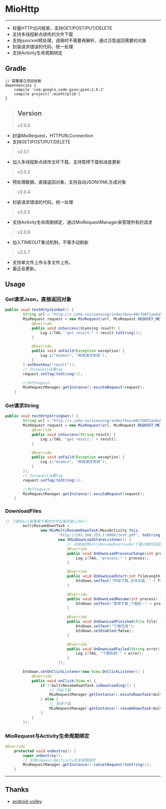 # MioHttp
-------------
 - 轻量HTTP访问框架，支持GET/POST/PUT/DELETE
 - 支持多线程断点续传的文件下载
 - 支持json/xml预处理，调用时不需要再解析，通过泛型返回需要的对象
 - 封装请求错误的代码，统一处理
 - 支持Activity生命周期绑定
 
 
## Gradle
```
// 需要建立项目依赖
dependencies {
    compile 'com.google.code.gson:gson:2.6.2'
    compile project(':miohttplib')
}
```

>## Version

>v2.0.0
 - 封装MioRequest，HTTPURLConnection<br/>
 - 支持GET/POST/PUT/DELETE<br/>
  
>v2.0.1
 - 加入多线程断点续传文件下载，支持暂停下载和进度更新 <br />

>v2.0.2
 - 预处理数据，直接返回对象，支持自动JSON/XML生成对象 <br />

>v2.0.4
 - 封装请求错误的代码，统一处理 <br />

>v2.0.5
 - 支持Activity生命周期绑定，通过MioRequestManager来管理所有的请求 <br />

>v2.0.6
 - 加入TIMEOUT重试机制，不需手动刷新 <br />

>v2.0.7
 - 支持单文件上传与多文件上传。<br />
 - 最近会更新。<br />
 
## Usage
### Get请求Json，直接返回对象
```java
public void testHttpJsonGet() {
        String url = "http://v.juhe.cn/xianxing/index?key=48cfb0f1ae6a5666274147e99b6838fa&city=beijing&type=1";
        MioRequest request = new MioRequest(url, MioRequest.REQUSET_METHOD.GET, new JsonRequestListener<Xianxing>() {
            @Override
            public void onSuccess(Xianxing result) {
                Log.i(TAG, "get result:" + result.toString());
            }

            @Override
            public void onFaild(Exception exception) {
                Log.i("miomin", "网络请求失败");
            }
        }.setRootKey("result"));
        // 为request设置tag
        request.setTag(toString());

        //执行request
        MioRequestManager.getInstance().excuteRequest(request);
    }
```

### Get请求String
```java
public void testHttpStringGet() {
        String url = "http://v.juhe.cn/xianxing/index?key=48cfb0f1ae6a5666274147e99b6838fa&city=beijing&type=1";
        MioRequest request = new MioRequest(url, MioRequest.REQUSET_METHOD.GET, new StringRequestListener() {
            @Override
            public void onSuccess(String result) {
                Log.i(TAG, "get result:" + result);
            }

            @Override
            public void onFaild(Exception exception) {
                Log.i("miomin", "网络请求失败");
            }
        });
        // 为request设置tag
        request.setTag(toString());

        //执行request
        MioRequestManager.getInstance().excuteRequest(request);
    }
```

### DownloadFiles
```java
// 下面的url是需要下载的文件在服务器上的url
        multiResumeDownTask =
                new MioMultiResumeDownTask(MainActivity.this,
                        "http://192.168.253.1:8080/test.pdf", toString(),
                        new IMioDownLoadStateListener() {
                            // 这是监听MultiResumeDownloader下载过程的回调
                            @Override
                            public void OnDownLoadProcessChange(int process) {
                                Log.i(TAG, "process:" + process);
                            }

                            @Override
                            public void OnDownLoadStart(int fileLength) {
                                btnDown.setText("开始下载,文件长度：" + fileLength);
                            }

                            @Override
                            public void OnDownLoadResume(int process) {
                                btnDown.setText("暂停下载,下载到：" + process);
                            }

                            @Override
                            public void OnDownLoadFinished(File file) {
                                btnDown.setText("下载完成");
                                btnDown.setEnabled(false);
                            }

                            @Override
                            public void OnDownLoadFailed(String error) {
                                Log.i(TAG, "下载失败:" + error);
                            }
                        });

        btnDown.setOnClickListener(new View.OnClickListener() {
            @Override
            public void onClick(View v) {
                if (!multiResumeDownTask.isDownloading()) {
                    // 开始下载
                    MioRequestManager.getInstance().excuteDownTask(multiResumeDownTask);
                } else {
                    // 暂停下载
                    MioRequestManager.getInstance().resumeDownTask(multiResumeDownTask);
                }
            }
        });
```

### MioRequest与Activity生命周期绑定
```java
@Override
    protected void onDestroy() {
        super.onDestroy();
        // 实现request与Activity生命周期绑定
        MioRequestManager.getInstance().cancelRequest(toString());
    }       
```


-------------

## Thanks

- [android-volley](https://github.com/mcxiaoke/android-volley)
